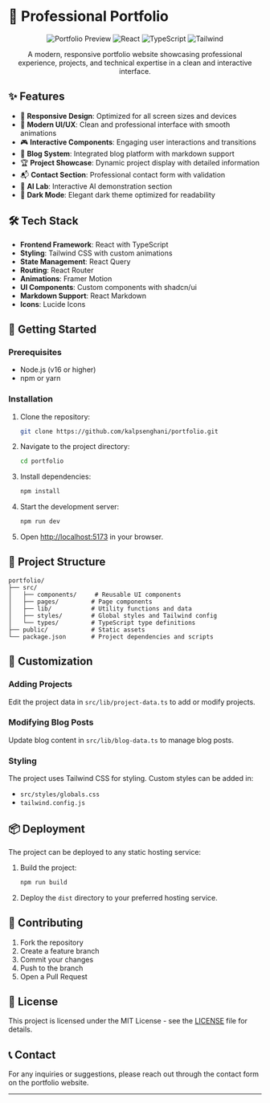 # 🚀 Professional Portfolio

<div align="center">

![Portfolio Preview](https://img.shields.io/badge/Portfolio-Live-blue)
![React](https://img.shields.io/badge/React-18.2.0-blue)
![TypeScript](https://img.shields.io/badge/TypeScript-5.0.0-blue)
![Tailwind](https://img.shields.io/badge/Tailwind-3.3.0-blue)

A modern, responsive portfolio website showcasing professional experience, projects, and technical expertise in a clean and interactive interface.

</div>

## ✨ Features

- 🎨 **Responsive Design**: Optimized for all screen sizes and devices
- 💫 **Modern UI/UX**: Clean and professional interface with smooth animations
- 🎮 **Interactive Components**: Engaging user interactions and transitions
- 📝 **Blog System**: Integrated blog platform with markdown support
- 🏆 **Project Showcase**: Dynamic project display with detailed information
- 📬 **Contact Section**: Professional contact form with validation
- 🤖 **AI Lab**: Interactive AI demonstration section
- 🌙 **Dark Mode**: Elegant dark theme optimized for readability

## 🛠️ Tech Stack

- **Frontend Framework**: React with TypeScript
- **Styling**: Tailwind CSS with custom animations
- **State Management**: React Query
- **Routing**: React Router
- **Animations**: Framer Motion
- **UI Components**: Custom components with shadcn/ui
- **Markdown Support**: React Markdown
- **Icons**: Lucide Icons

## 🚀 Getting Started

### Prerequisites

- Node.js (v16 or higher)
- npm or yarn

### Installation

1. Clone the repository:
   ```bash
   git clone https://github.com/kalpsenghani/portfolio.git
   ```

2. Navigate to the project directory:
   ```bash
   cd portfolio
   ```

3. Install dependencies:
   ```bash
   npm install
   ```

4. Start the development server:
   ```bash
   npm run dev
   ```

5. Open [http://localhost:5173](http://localhost:5173) in your browser.

## 📁 Project Structure

```
portfolio/
├── src/
│   ├── components/     # Reusable UI components
│   ├── pages/         # Page components
│   ├── lib/           # Utility functions and data
│   ├── styles/        # Global styles and Tailwind config
│   └── types/         # TypeScript type definitions
├── public/            # Static assets
└── package.json       # Project dependencies and scripts
```

## 🎨 Customization

### Adding Projects
Edit the project data in `src/lib/project-data.ts` to add or modify projects.

### Modifying Blog Posts
Update blog content in `src/lib/blog-data.ts` to manage blog posts.

### Styling
The project uses Tailwind CSS for styling. Custom styles can be added in:
- `src/styles/globals.css`
- `tailwind.config.js`

## 📦 Deployment

The project can be deployed to any static hosting service:

1. Build the project:
   ```bash
   npm run build
   ```

2. Deploy the `dist` directory to your preferred hosting service.

## 🤝 Contributing

1. Fork the repository
2. Create a feature branch
3. Commit your changes
4. Push to the branch
5. Open a Pull Request

## 📄 License

This project is licensed under the MIT License - see the [LICENSE](LICENSE) file for details.

## 📞 Contact

For any inquiries or suggestions, please reach out through the contact form on the portfolio website.

---

